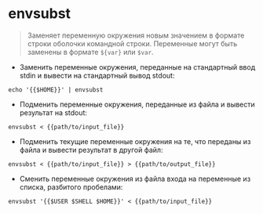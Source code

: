 # envsubst

> Заменяет переменную окружения новым значением в формате строки оболочки командной строки.
> Переменные могут быть заменены в формате `${var}` или `$var`.

- Заменить переменные окружения, переданные на стандартный ввод stdin и вывести на стандартный вывод stdout:

`echo '{{$HOME}}' | envsubst`

- Подменить переменные окружения, переданные из файла и вывести результат на stdout:

`envsubst < {{path/to/input_file}}`

- Подменить текущие переменные окружения на те, что переданы из файла и вывести результат в другой файл:

`envsubst < {{path/to/input_file}} > {{path/to/output_file}}`

- Сменить переменные окружения из файла входа на переменные из списка, разбитого пробелами:

`envsubst '{{$USER $SHELL $HOME}}' < {{path/to/input_file}}`
